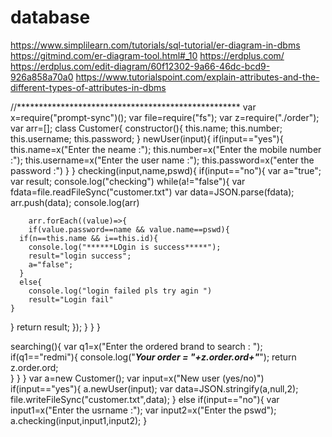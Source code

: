 # database
https://www.simplilearn.com/tutorials/sql-tutorial/er-diagram-in-dbms
https://gitmind.com/er-diagram-tool.html#_10
https://erdplus.com/
https://erdplus.com/edit-diagram/60f12302-9a66-46dc-bcd9-926a858a70a0
https://www.tutorialspoint.com/explain-attributes-and-the-different-types-of-attributes-in-dbms


//***************************************************
var x=require("prompt-sync")();
var file=require("fs");
var z=require("./order");
var arr=[];
class Customer{
    constructor(){
        this.name;
        this.number;
        this.username;
        this.password;
    }
    newUser(input){
        if(input=="yes"){
          this.name=x("Enter the neame :");
          this.number=x("Enter the mobile number :");
          this.username=x("Enter the user name :");
          this.password=x("enter the password :")
        }
    }
    checking(input,name,pswd){
      if(input=="no"){
        var a="true";
        var result;
        console.log("checking")
        while(a!="false"){
        var fdata=file.readFileSync("customer.txt")
        var data=JSON.parse(fdata);
        arr.push(data);
        console.log(arr)

        arr.forEach((value)=>{
        if(value.password==name && value.name==pswd){
      if(n==this.name && i==this.id){
        console.log("******LOgin is success*****");
        result="login success";
        a="false";     
      }
      else{
        console.log("login failed pls try agin ")
        result="Login fail"
    }
  }
  return result;
});
}
}
}

searching(){
   var q1=x("Enter the ordered brand to search : ");
     if(q1=="redmi"){
       console.log("***Your order = "+z.order.ord+"***");
       return z.order.ord;   
   }
}
}
var a=new Customer();
var input=x("New user (yes/no)")
if(input=="yes"){
a.newUser(input);
var data=JSON.stringify(a,null,2);
file.writeFileSync("customer.txt",data);
}
else if(input=="no"){
var input1=x("Enter the usrname :");
var input2=x("Enter the pswd");
a.checking(input,input1,input2);
}
